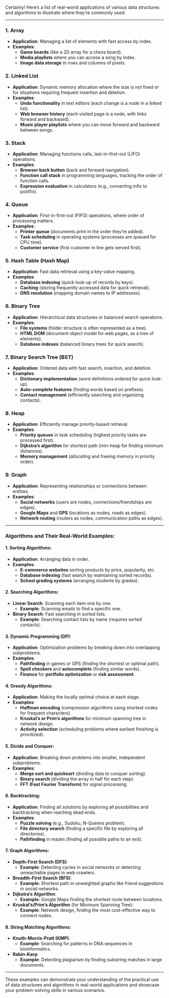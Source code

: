 Certainly! Here’s a list of real-world applications of various data structures and algorithms to illustrate where they’re commonly used:

---

### 1. **Array**
   - **Application**: Managing a list of elements with fast access by index.
   - **Examples**: 
     - **Game boards** (like a 2D array for a chess board).
     - **Media playlists** where you can access a song by index.
     - **Image data storage** in rows and columns of pixels.

### 2. **Linked List**
   - **Application**: Dynamic memory allocation where the size is not fixed or for situations requiring frequent insertion and deletion.
   - **Examples**:
     - **Undo functionality** in text editors (each change is a node in a linked list).
     - **Web browser history** (each visited page is a node, with links forward and backward).
     - **Music player playlists** where you can move forward and backward between songs.

### 3. **Stack**
   - **Application**: Managing functions calls, last-in-first-out (LIFO) operations.
   - **Examples**:
     - **Browser back button** (back and forward navigation).
     - **Function call stack** in programming languages, tracking the order of function calls.
     - **Expression evaluation** in calculators (e.g., converting infix to postfix).

### 4. **Queue**
   - **Application**: First-in-first-out (FIFO) operations, where order of processing matters.
   - **Examples**:
     - **Printer queue** (documents print in the order they’re added).
     - **Task scheduling** in operating systems (processes are queued for CPU time).
     - **Customer service** (first customer in line gets served first).

### 5. **Hash Table (Hash Map)**
   - **Application**: Fast data retrieval using a key-value mapping.
   - **Examples**:
     - **Database indexing** (quick look-up of records by keys).
     - **Caching** (storing frequently accessed data for quick retrieval).
     - **DNS resolution** (mapping domain names to IP addresses).

### 6. **Binary Tree**
   - **Application**: Hierarchical data structures or balanced search operations.
   - **Examples**:
     - **File systems** (folder structure is often represented as a tree).
     - **HTML DOM** (document object model for web pages, as a tree of elements).
     - **Database indexes** (balanced binary trees for quick search).

### 7. **Binary Search Tree (BST)**
   - **Application**: Ordered data with fast search, insertion, and deletion.
   - **Examples**:
     - **Dictionary implementation** (word definitions ordered for quick look-up).
     - **Auto-complete features** (finding words based on prefixes).
     - **Contact management** (efficiently searching and organizing contacts).

### 8. **Heap**
   - **Application**: Efficiently manage priority-based retrieval.
   - **Examples**:
     - **Priority queues** in task scheduling (highest priority tasks are processed first).
     - **Dijkstra’s algorithm** for shortest path (min-heap for finding minimum distances).
     - **Memory management** (allocating and freeing memory in priority order).

### 9. **Graph**
   - **Application**: Representing relationships or connections between entities.
   - **Examples**:
     - **Social networks** (users are nodes, connections/friendships are edges).
     - **Google Maps** and **GPS** (locations as nodes, roads as edges).
     - **Network routing** (routers as nodes, communication paths as edges).

---

### Algorithms and Their Real-World Examples:

#### 1. **Sorting Algorithms**:
   - **Application**: Arranging data in order.
   - **Examples**:
     - **E-commerce websites** sorting products by price, popularity, etc.
     - **Database indexing** (fast search by maintaining sorted records).
     - **School grading systems** (arranging students by grades).

#### 2. **Searching Algorithms**:
   - **Linear Search**: Scanning each item one by one.
     - **Example**: Scanning emails to find a specific one.
   - **Binary Search**: Fast searching in sorted lists.
     - **Example**: Searching contact lists by name (requires sorted contacts).

#### 3. **Dynamic Programming (DP)**:
   - **Application**: Optimization problems by breaking down into overlapping subproblems.
   - **Examples**:
     - **Pathfinding** in games or GPS (finding the shortest or optimal path).
     - **Spell checkers** and **autocomplete** (finding similar words).
     - **Finance** for **portfolio optimization** or **risk assessment**.

#### 4. **Greedy Algorithms**:
   - **Application**: Making the locally optimal choice at each stage.
   - **Examples**:
     - **Huffman encoding** (compression algorithms using shortest codes for frequent characters).
     - **Kruskal’s or Prim’s algorithms** for minimum spanning tree in network design.
     - **Activity selection** (scheduling problems where earliest finishing is prioritized).

#### 5. **Divide and Conquer**:
   - **Application**: Breaking down problems into smaller, independent subproblems.
   - **Examples**:
     - **Merge sort and quicksort** (dividing data to conquer sorting).
     - **Binary search** (dividing the array in half for each step).
     - **FFT (Fast Fourier Transform)** for signal processing.

#### 6. **Backtracking**:
   - **Application**: Finding all solutions by exploring all possibilities and backtracking when reaching dead ends.
   - **Examples**:
     - **Puzzle solving** (e.g., Sudoku, N-Queens problem).
     - **File directory search** (finding a specific file by exploring all directories).
     - **Pathfinding** in mazes (finding all possible paths to an exit).

#### 7. **Graph Algorithms**:
   - **Depth-First Search (DFS)**:
     - **Example**: Detecting cycles in social networks or detecting unreachable pages in web crawlers.
   - **Breadth-First Search (BFS)**:
     - **Example**: Shortest path in unweighted graphs like friend suggestions in social networks.
   - **Dijkstra’s Algorithm**:
     - **Example**: Google Maps finding the shortest route between locations.
   - **Kruskal’s/Prim’s Algorithm** (for Minimum Spanning Tree):
     - **Example**: Network design, finding the most cost-effective way to connect nodes.

#### 8. **String Matching Algorithms**:
   - **Knuth-Morris-Pratt (KMP)**:
     - **Example**: Searching for patterns in DNA sequences in bioinformatics.
   - **Rabin-Karp**:
     - **Example**: Detecting plagiarism by finding substring matches in large documents.

---

These examples can demonstrate your understanding of the practical use of data structures and algorithms in real-world applications and showcase your problem-solving skills in various scenarios.

